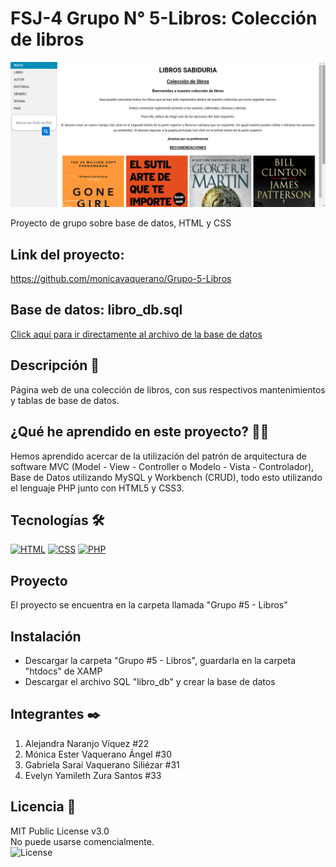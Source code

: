 # FSJ-4 Grupo N° 5-Libros: Colección de libros

![Sitio web colección de libros](indice.png)

Proyecto de grupo sobre base de datos, HTML y CSS

## Link del proyecto:
https://github.com/monicavaquerano/Grupo-5-Libros

## Base de datos: libro_db.sql

[Click aquí para ir directamente al archivo de la base de datos](libro_db.sql)

## Descripción 📑
Página web de una colección de libros, con sus respectivos mantenimientos y tablas de base de datos.

## ¿Qué he aprendido en este proyecto? 🙇🏻 
Hemos aprendido acercar de la utilización del patrón de arquitectura de software MVC (Model - View - Controller o Modelo - Vista - Controlador), Base de Datos utilizando MySQL y Workbench (CRUD), todo esto utilizando el lenguaje PHP junto con HTML5 y CSS3. 

## Tecnologías 🛠
<!-- Iconos sacados de: https://github.com/hendrasob/badges/blob/master/README.md y https://github.com/alexandresanlim/Badges4-README.md-Profile -->
[![HTML](https://img.shields.io/badge/HTML5-E34F26?style=for-the-badge&logo=html5&logoColor=white)](https://es.wikipedia.org/wiki/HTML5)
[![CSS](https://img.shields.io/badge/CSS3-1572B6?style=for-the-badge&logo=css3&logoColor=white)](https://es.wikipedia.org/wiki/CSS)
[![PHP](https://img.shields.io/badge/PHP-777BB4?style=for-the-badge&logo=php&logoColor=white)](https://es.wikipedia.org/wiki/PHP)

## Proyecto
El proyecto se encuentra en la carpeta llamada "Grupo #5 - Libros"

## Instalación 
* Descargar la carpeta "Grupo #5 - Libros", guardarla en la carpeta "htdocs" de XAMP
* Descargar el archivo SQL "libro_db" y crear la base de datos

## Integrantes ✒️
1. Alejandra Naranjo Víquez #22
2. Mónica Ester Vaquerano Ángel #30
3. Gabriela Saraí Vaquerano Siliézar #31
4. Evelyn Yamileth Zura Santos #33
 
## Licencia 📄
MIT Public License v3.0
<br>
No puede usarse comencialmente.
<br>
![License](https://img.shields.io/badge/License-MIT-blue.svg)


